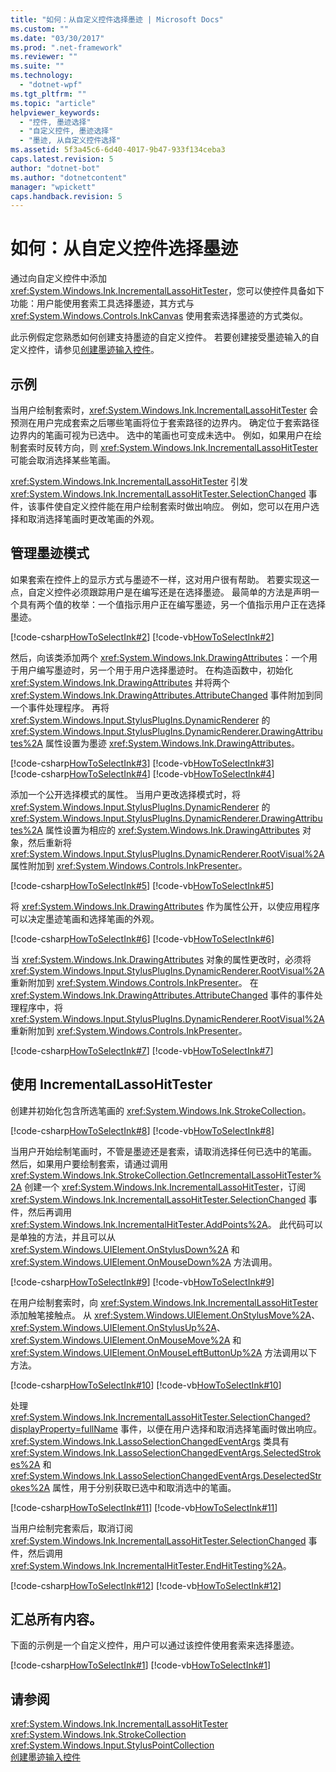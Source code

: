 ```yaml
---
title: "如何：从自定义控件选择墨迹 | Microsoft Docs"
ms.custom: ""
ms.date: "03/30/2017"
ms.prod: ".net-framework"
ms.reviewer: ""
ms.suite: ""
ms.technology: 
  - "dotnet-wpf"
ms.tgt_pltfrm: ""
ms.topic: "article"
helpviewer_keywords: 
  - "控件, 墨迹选择"
  - "自定义控件, 墨迹选择"
  - "墨迹, 从自定义控件选择"
ms.assetid: 5f3a45c6-6d40-4017-9b47-933f134ceba3
caps.latest.revision: 5
author: "dotnet-bot"
ms.author: "dotnetcontent"
manager: "wpickett"
caps.handback.revision: 5
---
```

# 如何：从自定义控件选择墨迹
通过向自定义控件中添加 <xref:System.Windows.Ink.IncrementalLassoHitTester>，您可以使控件具备如下功能：用户能使用套索工具选择墨迹，其方式与 <xref:System.Windows.Controls.InkCanvas> 使用套索选择墨迹的方式类似。  
  
 此示例假定您熟悉如何创建支持墨迹的自定义控件。  若要创建接受墨迹输入的自定义控件，请参见[创建墨迹输入控件](../../../../docs/framework/wpf/advanced/creating-an-ink-input-control.md)。  
  
## 示例  
 当用户绘制套索时，<xref:System.Windows.Ink.IncrementalLassoHitTester> 会预测在用户完成套索之后哪些笔画将位于套索路径的边界内。  确定位于套索路径边界内的笔画可视为已选中。  选中的笔画也可变成未选中。  例如，如果用户在绘制套索时反转方向，则 <xref:System.Windows.Ink.IncrementalLassoHitTester> 可能会取消选择某些笔画。  
  
 <xref:System.Windows.Ink.IncrementalLassoHitTester> 引发 <xref:System.Windows.Ink.IncrementalLassoHitTester.SelectionChanged> 事件，该事件使自定义控件能在用户绘制套索时做出响应。  例如，您可以在用户选择和取消选择笔画时更改笔画的外观。  
  
## 管理墨迹模式  
 如果套索在控件上的显示方式与墨迹不一样，这对用户很有帮助。  若要实现这一点，自定义控件必须跟踪用户是在编写还是在选择墨迹。  最简单的方法是声明一个具有两个值的枚举：一个值指示用户正在编写墨迹，另一个值指示用户正在选择墨迹。  
  
 [!code-csharp[HowToSelectInk#2](../../../../samples/snippets/csharp/VS_Snippets_Wpf/HowToSelectInk/CSharp/InkSelector.cs#2)]
 [!code-vb[HowToSelectInk#2](../../../../samples/snippets/visualbasic/VS_Snippets_Wpf/HowToSelectInk/VisualBasic/InkSelector.vb#2)]  
  
 然后，向该类添加两个 <xref:System.Windows.Ink.DrawingAttributes>：一个用于用户编写墨迹时，另一个用于用户选择墨迹时。  在构造函数中，初始化 <xref:System.Windows.Ink.DrawingAttributes> 并将两个 <xref:System.Windows.Ink.DrawingAttributes.AttributeChanged> 事件附加到同一个事件处理程序。  再将 <xref:System.Windows.Input.StylusPlugIns.DynamicRenderer> 的 <xref:System.Windows.Input.StylusPlugIns.DynamicRenderer.DrawingAttributes%2A> 属性设置为墨迹 <xref:System.Windows.Ink.DrawingAttributes>。  
  
 [!code-csharp[HowToSelectInk#3](../../../../samples/snippets/csharp/VS_Snippets_Wpf/HowToSelectInk/CSharp/InkSelector.cs#3)]
 [!code-vb[HowToSelectInk#3](../../../../samples/snippets/visualbasic/VS_Snippets_Wpf/HowToSelectInk/VisualBasic/InkSelector.vb#3)]  
[!code-csharp[HowToSelectInk#4](../../../../samples/snippets/csharp/VS_Snippets_Wpf/HowToSelectInk/CSharp/InkSelector.cs#4)]
[!code-vb[HowToSelectInk#4](../../../../samples/snippets/visualbasic/VS_Snippets_Wpf/HowToSelectInk/VisualBasic/InkSelector.vb#4)]  
  
 添加一个公开选择模式的属性。  当用户更改选择模式时，将 <xref:System.Windows.Input.StylusPlugIns.DynamicRenderer> 的 <xref:System.Windows.Input.StylusPlugIns.DynamicRenderer.DrawingAttributes%2A> 属性设置为相应的 <xref:System.Windows.Ink.DrawingAttributes> 对象，然后重新将 <xref:System.Windows.Input.StylusPlugIns.DynamicRenderer.RootVisual%2A> 属性附加到 <xref:System.Windows.Controls.InkPresenter>。  
  
 [!code-csharp[HowToSelectInk#5](../../../../samples/snippets/csharp/VS_Snippets_Wpf/HowToSelectInk/CSharp/InkSelector.cs#5)]
 [!code-vb[HowToSelectInk#5](../../../../samples/snippets/visualbasic/VS_Snippets_Wpf/HowToSelectInk/VisualBasic/InkSelector.vb#5)]  
  
 将 <xref:System.Windows.Ink.DrawingAttributes> 作为属性公开，以使应用程序可以决定墨迹笔画和选择笔画的外观。  
  
 [!code-csharp[HowToSelectInk#6](../../../../samples/snippets/csharp/VS_Snippets_Wpf/HowToSelectInk/CSharp/InkSelector.cs#6)]
 [!code-vb[HowToSelectInk#6](../../../../samples/snippets/visualbasic/VS_Snippets_Wpf/HowToSelectInk/VisualBasic/InkSelector.vb#6)]  
  
 当 <xref:System.Windows.Ink.DrawingAttributes> 对象的属性更改时，必须将 <xref:System.Windows.Input.StylusPlugIns.DynamicRenderer.RootVisual%2A> 重新附加到 <xref:System.Windows.Controls.InkPresenter>。  在 <xref:System.Windows.Ink.DrawingAttributes.AttributeChanged> 事件的事件处理程序中，将 <xref:System.Windows.Input.StylusPlugIns.DynamicRenderer.RootVisual%2A> 重新附加到 <xref:System.Windows.Controls.InkPresenter>。  
  
 [!code-csharp[HowToSelectInk#7](../../../../samples/snippets/csharp/VS_Snippets_Wpf/HowToSelectInk/CSharp/InkSelector.cs#7)]
 [!code-vb[HowToSelectInk#7](../../../../samples/snippets/visualbasic/VS_Snippets_Wpf/HowToSelectInk/VisualBasic/InkSelector.vb#7)]  
  
## 使用 IncrementalLassoHitTester  
 创建并初始化包含所选笔画的 <xref:System.Windows.Ink.StrokeCollection>。  
  
 [!code-csharp[HowToSelectInk#8](../../../../samples/snippets/csharp/VS_Snippets_Wpf/HowToSelectInk/CSharp/InkSelector.cs#8)]
 [!code-vb[HowToSelectInk#8](../../../../samples/snippets/visualbasic/VS_Snippets_Wpf/HowToSelectInk/VisualBasic/InkSelector.vb#8)]  
  
 当用户开始绘制笔画时，不管是墨迹还是套索，请取消选择任何已选中的笔画。  然后，如果用户要绘制套索，请通过调用 <xref:System.Windows.Ink.StrokeCollection.GetIncrementalLassoHitTester%2A> 创建一个 <xref:System.Windows.Ink.IncrementalLassoHitTester>，订阅 <xref:System.Windows.Ink.IncrementalLassoHitTester.SelectionChanged> 事件，然后再调用 <xref:System.Windows.Ink.IncrementalHitTester.AddPoints%2A>。  此代码可以是单独的方法，并且可以从 <xref:System.Windows.UIElement.OnStylusDown%2A> 和 <xref:System.Windows.UIElement.OnMouseDown%2A> 方法调用。  
  
 [!code-csharp[HowToSelectInk#9](../../../../samples/snippets/csharp/VS_Snippets_Wpf/HowToSelectInk/CSharp/InkSelector.cs#9)]
 [!code-vb[HowToSelectInk#9](../../../../samples/snippets/visualbasic/VS_Snippets_Wpf/HowToSelectInk/VisualBasic/InkSelector.vb#9)]  
  
 在用户绘制套索时，向 <xref:System.Windows.Ink.IncrementalLassoHitTester> 添加触笔接触点。  从 <xref:System.Windows.UIElement.OnStylusMove%2A>、<xref:System.Windows.UIElement.OnStylusUp%2A>、<xref:System.Windows.UIElement.OnMouseMove%2A> 和 <xref:System.Windows.UIElement.OnMouseLeftButtonUp%2A> 方法调用以下方法。  
  
 [!code-csharp[HowToSelectInk#10](../../../../samples/snippets/csharp/VS_Snippets_Wpf/HowToSelectInk/CSharp/InkSelector.cs#10)]
 [!code-vb[HowToSelectInk#10](../../../../samples/snippets/visualbasic/VS_Snippets_Wpf/HowToSelectInk/VisualBasic/InkSelector.vb#10)]  
  
 处理 <xref:System.Windows.Ink.IncrementalLassoHitTester.SelectionChanged?displayProperty=fullName> 事件，以便在用户选择和取消选择笔画时做出响应。  <xref:System.Windows.Ink.LassoSelectionChangedEventArgs> 类具有 <xref:System.Windows.Ink.LassoSelectionChangedEventArgs.SelectedStrokes%2A> 和 <xref:System.Windows.Ink.LassoSelectionChangedEventArgs.DeselectedStrokes%2A> 属性，用于分别获取已选中和取消选中的笔画。  
  
 [!code-csharp[HowToSelectInk#11](../../../../samples/snippets/csharp/VS_Snippets_Wpf/HowToSelectInk/CSharp/InkSelector.cs#11)]
 [!code-vb[HowToSelectInk#11](../../../../samples/snippets/visualbasic/VS_Snippets_Wpf/HowToSelectInk/VisualBasic/InkSelector.vb#11)]  
  
 当用户绘制完套索后，取消订阅 <xref:System.Windows.Ink.IncrementalLassoHitTester.SelectionChanged> 事件，然后调用 <xref:System.Windows.Ink.IncrementalHitTester.EndHitTesting%2A>。  
  
 [!code-csharp[HowToSelectInk#12](../../../../samples/snippets/csharp/VS_Snippets_Wpf/HowToSelectInk/CSharp/InkSelector.cs#12)]
 [!code-vb[HowToSelectInk#12](../../../../samples/snippets/visualbasic/VS_Snippets_Wpf/HowToSelectInk/VisualBasic/InkSelector.vb#12)]  
  
## 汇总所有内容。  
 下面的示例是一个自定义控件，用户可以通过该控件使用套索来选择墨迹。  
  
 [!code-csharp[HowToSelectInk#1](../../../../samples/snippets/csharp/VS_Snippets_Wpf/HowToSelectInk/CSharp/InkSelector.cs#1)]
 [!code-vb[HowToSelectInk#1](../../../../samples/snippets/visualbasic/VS_Snippets_Wpf/HowToSelectInk/VisualBasic/InkSelector.vb#1)]  
  
## 请参阅  
 <xref:System.Windows.Ink.IncrementalLassoHitTester>   
 <xref:System.Windows.Ink.StrokeCollection>   
 <xref:System.Windows.Input.StylusPointCollection>   
 [创建墨迹输入控件](../../../../docs/framework/wpf/advanced/creating-an-ink-input-control.md)